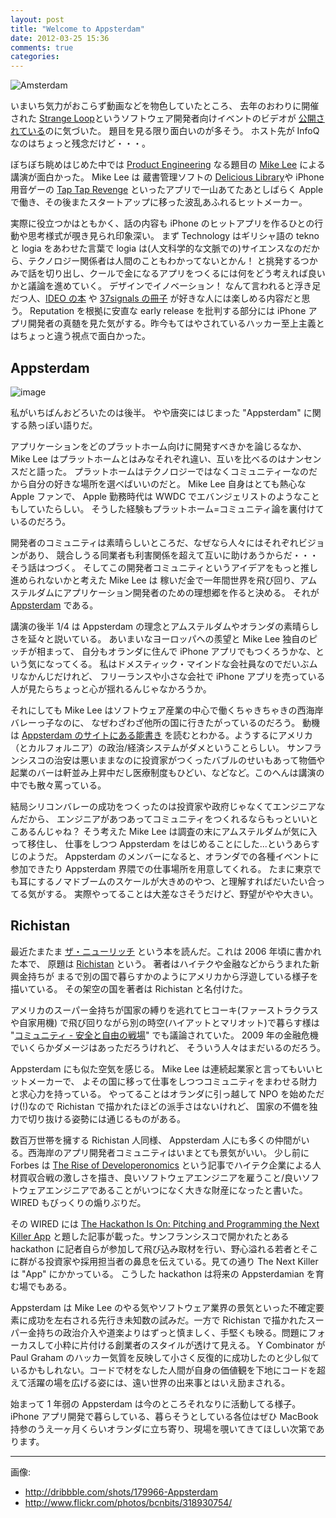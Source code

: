 ```yaml
---
layout: post
title: "Welcome to Appsterdam"
date: 2012-03-25 15:36
comments: true
categories: 
---
```


![Amsterdam](http://farm1.staticflickr.com/130/318930754_8f2de7cd35_z.jpg?zz=1)

いまいち気力がおこらず動画などを物色していたところ、
去年のおわりに開催された 
[Strange Loop](https://thestrangeloop.com/)というソフトウェア開発者向けイベントのビデオが
[公開されている](https://github.com/strangeloop/2011-slides)のに気づいた。
題目を見る限り面白いのが多そう。 ホスト先が InfoQ なのはちょっと残念だけど・・・。

ぼちぼち眺めはじめた中では [Product Engineering](http://www.infoq.com/presentations/Product-Engineering) なる題目の [Mike Lee](http://mur.mu.rs/) による講演が面白かった。 Mike Lee は 蔵書管理ソフトの [Delicious Library](http://www.delicious-monster.com/)や iPhone 用音ゲーの [Tap Tap Revenge](http://itunes.apple.com/jp/app/tap-tap-revenge-4/id405373266) といったアプリで一山あてたあとしばらく Apple で働き、その後またスタートアップに移った波乱あふれるヒットメーカー。

実際に役立つかはともかく、話の内容も iPhone のヒットアプリを作るひとの行動や思考様式が覗き見られ印象深い。
まず Technology はギリシャ語の tekno と logia をあわせた言葉で logia は(人文科学的な文脈での)サイエンスなのだから、テクノロジー関係者は人間のこともわかってないとかん！ と挑発するつかみで話を切り出し、クールで金になるアプリをつくるには何をどう考えれば良いかと議論を進めていく。 デザインでイノベーション！ なんて言われると浮き足だつ人、[IDEO の本](http://www.amazon.co.jp/dp/415208426X/) や [37signals の冊子](http://www.amazon.co.jp/dp/415209267X/) が好きな人には楽しめる内容だと思う。 Reputation を根拠に安直な early release を批判する部分には iPhone アプリ開発者の真髄を見た気がする。昨今もてはやされているハッカー至上主義とはちょっと違う視点で面白かった。

Appsterdam
--------------

![image](http://dribbble.com/system/users/1018/screenshots/179966/appsterdam.png?1309037805)

私がいちばんおどろいたのは後半。
やや唐突にはじまった "Appsterdam" に関する熱っぽい語りだ。

アプリケーションをどのプラットホーム向けに開発すべきかを論じるなか、
Mike Lee はプラットホームとはみなそれぞれ違い、互いを比べるのはナンセンスだと語った。
プラットホームはテクノロジーではなくコミュニティーなのだから自分の好きな場所を選べばいいのだと。
Mike Lee 自身はとても熱心な Apple ファンで、 
Apple 勤務時代は WWDC でエバンジェリストのようなこともしていたらしい。
そうした経験もプラットホーム=コミュニティ論を裏付けているのだろう。

開発者のコミュニティは素晴らしいところだ、なぜなら人々にはそれぞれビジョンがあり、
競合しうる同業者も利害関係を超えて互いに助けあうからだ・・・そう話はつづく。
そしてこの開発者コミュニティというアイデアをもっと推し進められないかと考えた Mike Lee は
稼いだ金で一年間世界を飛び回り、アムステルダムにアプリケーション開発者のための理想郷を作ると決める。
それが [Appsterdam](http://appsterdam.rs/) である。

講演の後半 1/4 は Appsterdam の理念とアムステルダムやオランダの素晴らしさを延々と説いている。
あいまいなヨーロッパへの羨望と Mike Lee 独自のピッチが相まって、
自分もオランダに住んで iPhone アプリでもつくろうかな、という気になってくる。
私はドメスティック・マインドな会社員なのでだいぶムリなかんじだけれど、
フリーランスや小さな会社で iPhone アプリを売っている人が見たらちょっと心が揺れるんじゃなかろうか。

それにしても Mike Lee はソフトウェア産業の中心で働くちゃきちゃきの西海岸バレーっ子なのに、
なぜわざわざ他所の国に行きたがっているのだろう。
動機は [Appsterdam のサイトにある能書き](http://appsterdam.rs/articles/show/1)
を読むとわかる。ようするにアメリカ（とカルフォルニア）の政治/経済システムがダメということらしい。
サンフランシスコの治安は悪いままなのに投資家がつくったバブルのせいもあって物価や
起業のバーは軒並み上昇中だし医療制度もひどい、などなど。このへんは講演の中でも散々罵っている。

結局シリコンバレーの成功をつくったのは投資家や政府じゃなくてエンジニアなんだから、
エンジニアがあつあってコミュニティをつくれるならもっといいとこあるんじゃね？
そう考えた Mike Lee は調査の末にアムステルダムが気に入って移住し、
仕事をしつつ Appsterdam をはじめることにした...というあらすじのようだ。
Appsterdam のメンバーになると、オランダでの各種イベントに参加できたり
Appsterdam 界隈での仕事場所を用意してくれる。
たまに東京でも耳にするノマドブームのスケールが大きめのやつ、と理解すればだいたい合ってる気がする。
実際やってることは大差なさそうだけど、野望がやや大きい。

Richistan
--------------------------

最近たまたま [ザ・ニューリッチ](http://www.amazon.co.jp/dp/4478001197/)
という本を読んだ。これは 2006 年頃に書かれた本で、
原題は [Richistan](http://www.amazon.com/dp/0307339262) という。
著者はハイテクや金融などからうまれた新興金持ちが
まるで別の国で暮らすかのようにアメリカから浮遊している様子を描いている。
その架空の国を著者は Richistan と名付けた。

アメリカのスーパー金持ちが国家の縛りを逃れてヒコーキ(ファーストラクラスや自家用機)
で飛び回りながら別の時空(ハイアットとマリオット)で暮らす様は
"[コミュニティ - 安全と自由の戦場](http://www.amazon.co.jp/dp/4480867171/)"
でも議論されていた。 2009 年の金融危機でいくらかダメージはあっただろうけれど、
そういう人々はまだいるのだろう。

Appsterdam にも似た空気を感じる。
Mike Lee は連続起業家と言ってもいいヒットメーカーで、
よその国に移って仕事をしつつコミュニティをまわせる財力と求心力を持っている。
やってることはオランダに引っ越して NPO を始めただけ(!)なので
Richistan で描かれたほどの派手さはないけれど、
国家の不備を独力で切り抜ける姿勢には通じるものがある。

数百万世帯を擁する Richistan 人同様、 
Appsterdam 人にも多くの仲間がいる。西海岸のアプリ開発者コミュニティはいまとても景気がいい。
少し前に Forbes は [The Rise of Developeronomics](http://www.forbes.com/sites/venkateshrao/2011/12/05/the-rise-of-developeronomics/) という記事でハイテク企業による人材買収合戦の激しさを描き、良いソフトウェアエンジニアを雇うこと/良いソフトウェアエンジニアであることがいつになく大きな財産になったと書いた。 WIRED もびっくりの煽りぶりだ。 

その WIRED には [The Hackathon Is On: Pitching and Programming the Next Killer App](http://www.wired.com/magazine/2012/02/ff_hackathons/) と題した記事が載った。サンフランシスコで開かれたとある hackathon に記者自らが参加して飛び込み取材を行い、野心溢れる若者とそこに群がる投資家や採用担当者の鼻息を伝えている。見ての通り The Next Killer は "App" にかかっている。 こうした hackathon は将来の Appsterdamian を育む場でもある。

Appsterdam は Mike Lee のやる気やソフトウェア業界の景気といった不確定要素に成功を左右される先行き未知数の試みだ。一方で Richistan で描かれたスーパー金持ちの政治介入や道楽よりはずっと慎ましく、手堅くも映る。問題にフォーカスして小粋に片付ける創業者のスタイルが透けて見える。 Y Combinator が Paul Graham のハッカー気質を反映して小さく反復的に成功したのと少し似ているかもしれない。コードで材をなした人間が自身の価値観を下地にコードを超えて活躍の場を広げる姿には、遠い世界の出来事とはいえ励まされる。

始まって 1 年弱の Appsterdam は今のところそれなりに活動してる様子。 iPhone アプリ開発で暮らしている、暮らそうとしている各位はぜひ MacBook 持参のうえ一ヶ月くらいオランダに立ち寄り、現場を覗いてきてほしい次第であります。

-----

画像:

 * http://dribbble.com/shots/179966-Appsterdam 
 * http://www.flickr.com/photos/bcnbits/318930754/